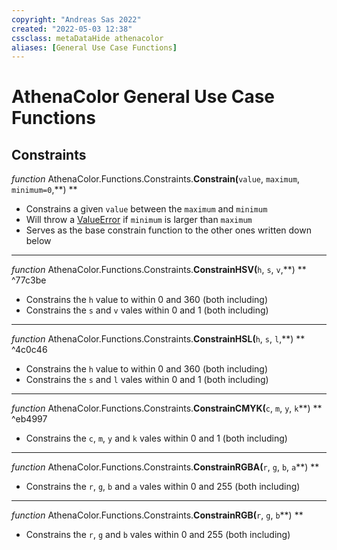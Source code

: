 ```yaml
---
copyright: "Andreas Sas 2022"
created: "2022-05-03 12:38"
cssclass: metaDataHide athenacolor
aliases: [General Use Case Functions]
---
```

# AthenaColor General Use Case Functions
## Constraints
*function* AthenaColor.Functions.Constraints.**Constrain(**`value`, `maximum`, `minimum=0`,**) **
- Constrains a given `value` between the `maximum` and `minimum`
- Will throw a [ValueError](https://docs.python.org/3/library/exceptions.html#ValueError) if `minimum` is larger than `maximum`
- Serves as the base constrain function to the other ones written down below

---
*function* AthenaColor.Functions.Constraints.**ConstrainHSV(**`h`, `s`, `v`,**) ** ^77c3be
- Constrains the `h` value to within 0 and 360 (both including)
- Constrains the `s` and `v` vales within 0 and 1 (both including)


---
*function* AthenaColor.Functions.Constraints.**ConstrainHSL(**`h`, `s`, `l`,**) ** ^4c0c46
- Constrains the `h` value to within 0 and 360 (both including)
- Constrains the `s` and `l` vales within 0 and 1 (both including)


---
*function* AthenaColor.Functions.Constraints.**ConstrainCMYK(**`c`, `m`, `y`, `k`**) ** ^eb4997
- Constrains the `c`, `m`, `y` and `k` vales within 0 and 1 (both including)


---
*function* AthenaColor.Functions.Constraints.**ConstrainRGBA(**`r`, `g`, `b`, `a`**) **
- Constrains the `r`, `g`, `b` and `a` vales within 0 and 255 (both including)


---
*function* AthenaColor.Functions.Constraints.**ConstrainRGB(**`r`, `g`, `b`**) **
- Constrains the `r`, `g` and `b` vales within 0 and 255 (both including)
